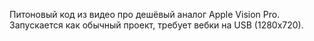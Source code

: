 Питоновый код из видео про дешёвый аналог Apple Vision Pro. Запускается как обычный проект, требует вебки на USB (1280x720).  
